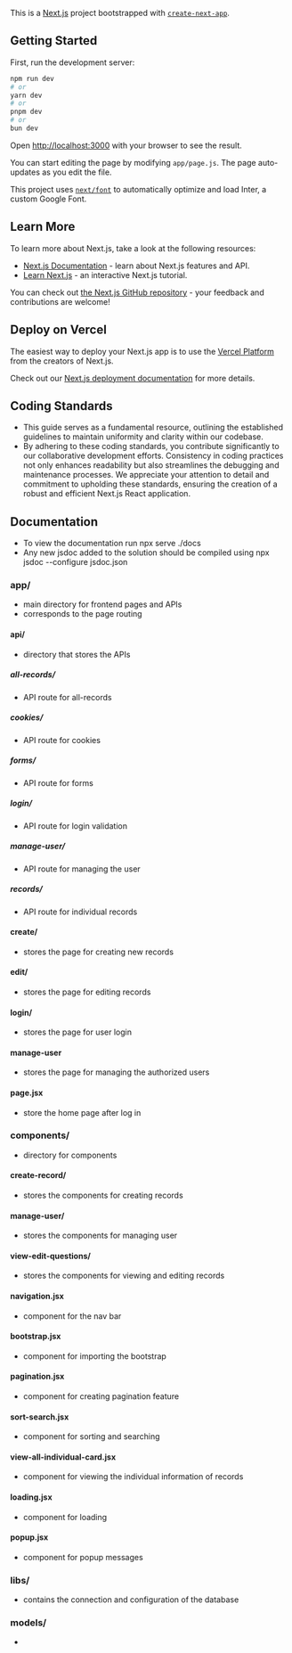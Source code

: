 This is a [Next.js](https://nextjs.org/) project bootstrapped with [`create-next-app`](https://github.com/vercel/next.js/tree/canary/packages/create-next-app).

## Getting Started

First, run the development server:

```bash
npm run dev
# or
yarn dev
# or
pnpm dev
# or
bun dev
```

Open [http://localhost:3000](http://localhost:3000) with your browser to see the result.

You can start editing the page by modifying `app/page.js`. The page auto-updates as you edit the file.

This project uses [`next/font`](https://nextjs.org/docs/basic-features/font-optimization) to automatically optimize and load Inter, a custom Google Font.

## Learn More

To learn more about Next.js, take a look at the following resources:

- [Next.js Documentation](https://nextjs.org/docs) - learn about Next.js features and API.
- [Learn Next.js](https://nextjs.org/learn) - an interactive Next.js tutorial.

You can check out [the Next.js GitHub repository](https://github.com/vercel/next.js/) - your feedback and contributions are welcome!

## Deploy on Vercel

The easiest way to deploy your Next.js app is to use the [Vercel Platform](https://vercel.com/new?utm_medium=default-template&filter=next.js&utm_source=create-next-app&utm_campaign=create-next-app-readme) from the creators of Next.js.

Check out our [Next.js deployment documentation](https://nextjs.org/docs/deployment) for more details.

## Coding Standards
- This guide serves as a fundamental resource, outlining the established guidelines to maintain uniformity and clarity within our codebase.
- By adhering to these coding standards, you contribute significantly to our collaborative development efforts. Consistency in coding practices not only enhances readability but also streamlines the debugging and maintenance processes. We appreciate your attention to detail and commitment to upholding these standards, ensuring the creation of a robust and efficient Next.js React application.
## Documentation
- To view the documentation run npx serve ./docs
- Any new jsdoc added to the solution should be compiled using npx jsdoc --configure jsdoc.json
### app/
- main directory for frontend pages and APIs
- corresponds to the page routing
#### api/
- directory that stores the APIs
##### all-records/
- API route for all-records
##### cookies/
- API route for cookies
##### forms/
- API route for forms
##### login/
- API route for login validation
##### manage-user/
- API route for managing the user
##### records/
- API route for individual records
#### create/
- stores the page for creating new records
#### edit/
- stores the page for editing records
#### login/
- stores the page for user login
#### manage-user
- stores the page for managing the authorized users
#### page.jsx
- store the home page after log in
### components/
- directory for components 
#### create-record/
- stores the components for creating records
#### manage-user/
- stores the components for managing user
#### view-edit-questions/
- stores the components for viewing and editing records
#### navigation.jsx
- component for the nav bar
#### bootstrap.jsx
- component for importing the bootstrap
#### pagination.jsx
- component for creating pagination feature
#### sort-search.jsx
- component for sorting and searching
#### view-all-individual-card.jsx
- component for viewing the individual information of records
#### loading.jsx
- component for loading
#### popup.jsx
- component for popup messages
### libs/
- contains the connection and configuration of the database
### models/
- 
